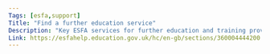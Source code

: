 ```yaml
---
Tags: [esfa,support]
Title: "Find a further education service"
Description: "Key ESFA services for further education and training providers."
Link: https://esfahelp.education.gov.uk/hc/en-gb/sections/360004444200
---
```

